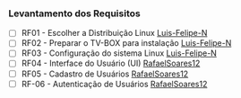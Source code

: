 ### Levantamento dos Requisitos

- [ ] RF01 - Escolher a Distribuição Linux [Luis-Felipe-N](https://github.com/Luis-Felipe-N)
- [ ] RF02 - Preparar o TV-BOX para instalação [Luis-Felipe-N](https://github.com/Luis-Felipe-N)
- [ ] RF03 - Configuração do sistema Linux [Luis-Felipe-N](https://github.com/Luis-Felipe-N)
- [ ] RF04 - Interface do Usuário (UI) [RafaelSoares12](https://github.com/RafaelSoares12)
- [ ] RF05 - Cadastro de Usuários [RafaelSoares12](https://github.com/RafaelSoares12)
- [ ] RF-06 - Autenticação de Usuários [RafaelSoares12](https://github.com/RafaelSoares12)
